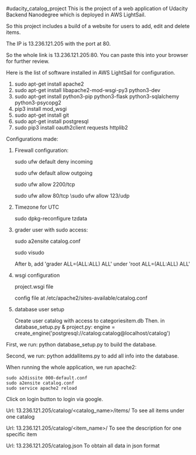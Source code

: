 #udacity_catalog_project
This is the project of a web application of Udacity Backend Nanodegree which is deployed in AWS LightSail.

So this project includes a build of a website for users to add, edit and delete items.

The IP is 13.236.121.205 with the port at 80.

So the whole link is 13.236.121.205:80. You can paste this into your browser for further review.

Here is the list of software installed in AWS LightSail for configuration.

1. sudo apt-get install apache2
2. sudo apt-get install libapache2-mod-wsgi-py3 python3-dev
3. sudo apt-get install python3-pip python3-flask python3-sqlalchemy python3-psycopg2
4. pip3 install mod_wsgi
5. sudo apt-get install git
6. sudo apt-get install postgresql
7. sudo pip3 install oauth2client requests httplib2

Configurations made:
1. Firewall configuration:

    sudo ufw default deny incoming

    sudo ufw default allow outgoing
    
    sudo ufw allow 2200/tcp
    
    sudo ufw allow 80/tcp
    \sudo ufw allow 123/udp

2. Timezone for UTC
    
    sudo dpkg-reconfigure tzdata

3. grader user with sudo access:
    
    sudo a2ensite catalog.conf
    
    sudo visudo
   
    After b, add 'grader  ALL=(ALL:ALL) ALL' under 'root    ALL=(ALL:ALL) ALL'

4. wsgi configuration

    project.wsgi file
    
    config file at /etc/apache2/sites-available/catalog.conf

5. database user setup
    
    Create user catalog with access to categoriesitem.db
    Then. in database_setup.py & project.py: 
        engine = create_engine('postgresql://catalog:catalog@localhost/catalog')


First, we run:
python database_setup.py
to build the database.

Second, we run:
python addallitems.py
to add all info into the database.

When running the whole application, we run apache2:

    sudo a2dissite 000-default.conf
    sudo a2ensite catalog.conf
    sudo service apache2 reload

Click on login button to login via google.

Url: 13.236.121.205/catalog/<catalog_name>/items/
To see all items under one catalog

Url:  13.236.121.205/catalog/<item_name>/
To see the description for one specific item

Url: 13.236.121.205/catalog.json
To obtain all data in json format
